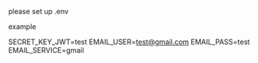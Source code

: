 please set up .env

example

SECRET_KEY_JWT=test
EMAIL_USER=test@gmail.com
EMAIL_PASS=test
EMAIL_SERVICE=gmail
